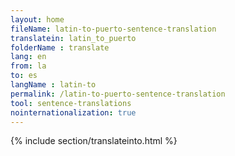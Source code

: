 ```yaml
---
layout: home
fileName: latin-to-puerto-sentence-translation
translatein: latin_to_puerto
folderName : translate
lang: en
from: la
to: es
langName : latin-to
permalink: /latin-to-puerto-sentence-translation
tool: sentence-translations
nointernationalization: true
---
```

{% include section/translateinto.html %}
